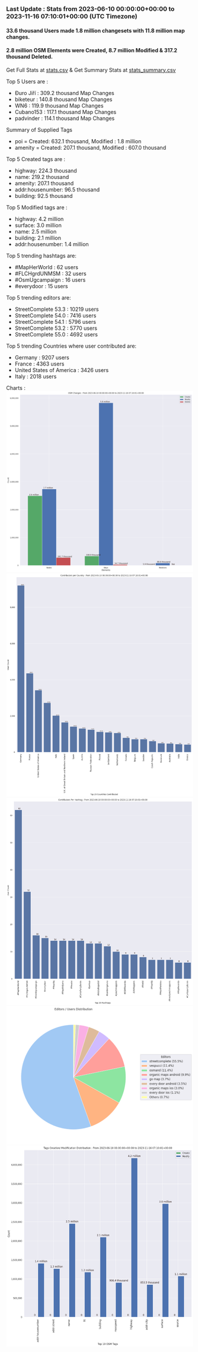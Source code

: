 ### Last Update : Stats from 2023-06-10 00:00:00+00:00 to 2023-11-16 07:10:01+00:00 (UTC Timezone)

#### 33.6 thousand Users made 1.8 million changesets with 11.8 million map changes.
#### 2.8 million OSM Elements were Created, 8.7 million Modified & 317.2 thousand Deleted.
Get Full Stats at [stats.csv](/stats/fieldmappers/Daily/stats.csv)
 & Get Summary Stats at [stats_summary.csv](/stats/fieldmappers/Daily/stats_summary.csv)

Top 5 Users are : 
- Đuro Jiří : 309.2 thousand Map Changes
- biketeur : 140.8 thousand Map Changes
- WN6 : 119.9 thousand Map Changes
- Cubano153 : 117.1 thousand Map Changes
- padvinder : 114.1 thousand Map Changes

Summary of Supplied Tags
- poi = Created: 632.1 thousand, Modified : 1.8 million
- amenity = Created: 207.1 thousand, Modified : 607.0 thousand


Top 5 Created tags are :
- highway: 224.3 thousand
- name: 219.2 thousand
- amenity: 207.1 thousand
- addr:housenumber: 96.5 thousand
- building: 92.5 thousand


Top 5 Modified tags are :
- highway: 4.2 million
- surface: 3.0 million
- name: 2.5 million
- building: 2.1 million
- addr:housenumber: 1.4 million


Top 5 trending hashtags are:
- #MapHerWorld : 62 users
- #FLCHgrdUNMSM : 32 users
- #OsmUgcampaign : 16 users
- #everydoor : 15 users


Top 5 trending editors are:
- StreetComplete 53.3 : 10219 users
- StreetComplete 54.0 : 7416 users
- StreetComplete 54.1 : 5796 users
- StreetComplete 53.2 : 5770 users
- StreetComplete 55.0 : 4692 users


Top 5 trending Countries where user contributed are:
- Germany : 9207 users
- France : 4363 users
- United States of America : 3426 users
- Italy : 2018 users


 Charts : 
![Alt text](./stats_osm_changes.png) 
![Alt text](./stats_users_per_country.png) 
![Alt text](./stats_users_per_hashtag.png) 
![Alt text](./stats_editors_pie_chart.png) 
![Alt text](./stats_tags.png) 
